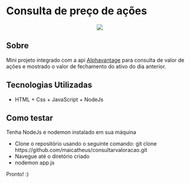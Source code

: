 <h1>
  Consulta de preço de ações
</h1>
<p align="center">
  <img src="https://user-images.githubusercontent.com/52088266/153412747-dcd519e9-6d0c-4a3b-9c5b-5f64238f8c19.gif">
</p>

<h2> Sobre </h2>
<p>
  Mini projeto integrado com a api <a href='https://www.alphavantage.co/'>Alphavantage</a> para consulta de valor de ações e mostrado o valor de fechamento do ativo do dia anterior.
</p>


<h2> Tecnologias Utilizadas</h2>

- HTML + Css + JavaScript + NodeJs

<h2> Como testar </h2>

<p>
  Tenha NodeJs e nodemon instalado em sua máquina
  <ul>
    <li>Clone o repositório usando o seguinte comando: git clone https://github.com/maicatheus/consultarvaloracao.git</li>
    <li>Navegue até o diretório criado</li>
    <li>nodemon app.js</li>
  </ul>
  Pronto! :)
